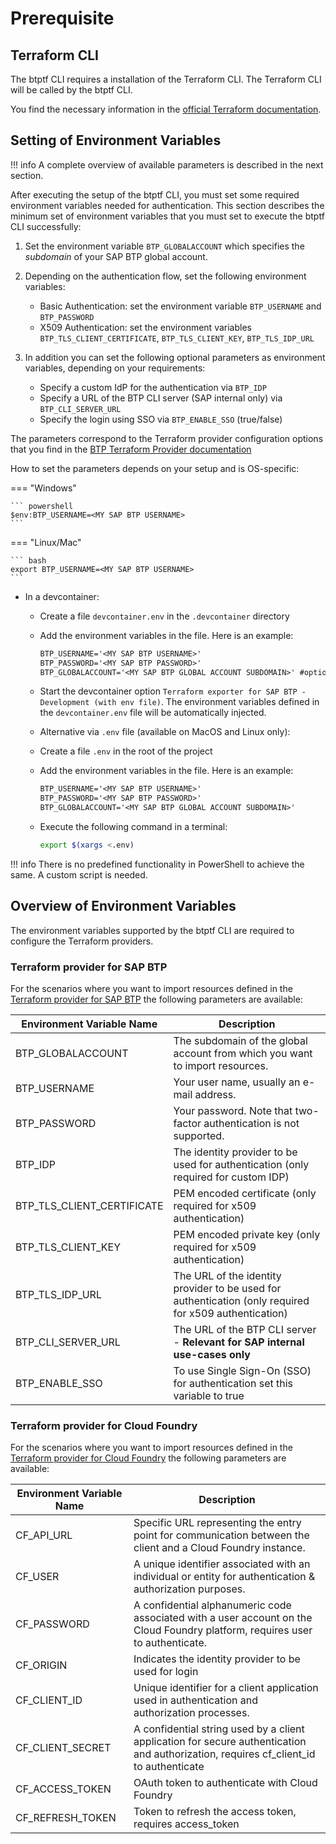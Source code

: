 # Prerequisite

## Terraform CLI

The btptf CLI requires a installation of the Terraform CLI. The Terraform CLI will be called by the btptf CLI.

You find the necessary information  in the [official Terraform documentation](https://developer.hashicorp.com/terraform/install#darwin).

## Setting of Environment Variables

!!! info
    A complete overview of available parameters is described in the next section.

After executing the setup of the btptf CLI, you must set some required environment variables needed for authentication. This section describes the minimum set of environment variables that you must set to execute the btptf CLI successfully:

1. Set the environment variable `BTP_GLOBALACCOUNT` which specifies the *subdomain* of your SAP BTP global account.

2. Depending on the authentication flow, set the following environment variables:

    - Basic Authentication: set the environment variable `BTP_USERNAME` and `BTP_PASSWORD`
    - X509 Authentication: set the environment variables `BTP_TLS_CLIENT_CERTIFICATE`, `BTP_TLS_CLIENT_KEY`, `BTP_TLS_IDP_URL`

3. In addition you can set the following optional parameters as environment variables, depending on your requirements:

    - Specify a custom IdP for the authentication via `BTP_IDP`
    - Specify a URL of the BTP CLI server (SAP internal only) via `BTP_CLI_SERVER_URL`
    - Specify the login using SSO via `BTP_ENABLE_SSO` (true/false)

The parameters correspond to the Terraform provider configuration options that you find in the [BTP Terraform Provider documentation](https://registry.terraform.io/providers/SAP/btp/latest/docs)

How to set the parameters depends on your setup and is OS-specific:

=== "Windows"

    ``` powershell
    $env:BTP_USERNAME=<MY SAP BTP USERNAME>
    ```

=== "Linux/Mac"

    ``` bash
    export BTP_USERNAME=<MY SAP BTP USERNAME>
    ```

- In a devcontainer:
    - Create a file `devcontainer.env` in the `.devcontainer` directory
    - Add the environment variables in the file. Here is an example:

      ```txt
      BTP_USERNAME='<MY SAP BTP USERNAME>'
      BTP_PASSWORD='<MY SAP BTP PASSWORD>'
      BTP_GLOBALACCOUNT='<MY SAP BTP GLOBAL ACCOUNT SUBDOMAIN>' #optional
      ```
    - Start the devcontainer option `Terraform exporter for SAP BTP - Development (with env file)`. The environment variables defined in the `devcontainer.env` file will be automatically injected.

    - Alternative via `.env` file (available on MacOS and Linux only):
    - Create a file `.env` in the root of the project
    - Add the environment variables in the file. Here is an example:

      ```txt
      BTP_USERNAME='<MY SAP BTP USERNAME>'
      BTP_PASSWORD='<MY SAP BTP PASSWORD>'
      BTP_GLOBALACCOUNT='<MY SAP BTP GLOBAL ACCOUNT SUBDOMAIN>'
      ```

    - Execute the following command in a terminal:

       ```bash
       export $(xargs <.env)
       ```

!!! info
    There is no predefined functionality in PowerShell to achieve the same. A custom script is needed.

## Overview of Environment Variables

The environment variables supported by the btptf CLI are required to configure the Terraform providers.

### Terraform provider for SAP BTP

For the scenarios where you want to import resources defined in the [Terraform provider for SAP BTP](https://registry.terraform.io/providers/SAP/btp/latest/docs) the following parameters are available:

| Environment Variable Name  | Description |
| --- | --- |
| BTP_GLOBALACCOUNT | The subdomain of the global account from which you want to import resources. |
| BTP_USERNAME | Your user name, usually an e-mail address. |
| BTP_PASSWORD | Your password. Note that two-factor authentication is not supported.  |
| BTP_IDP | The identity provider to be used for authentication (only required for custom IDP) |
| BTP_TLS_CLIENT_CERTIFICATE | PEM encoded certificate (only required for x509 authentication) |
| BTP_TLS_CLIENT_KEY | PEM encoded private key (only required for x509 authentication) |
| BTP_TLS_IDP_URL | The URL of the identity provider to be used for authentication (only required for x509 authentication) |
| BTP_CLI_SERVER_URL | The URL of the BTP CLI server - **Relevant for SAP internal use-cases only**  |
| BTP_ENABLE_SSO | To use Single Sign-On (SSO) for authentication set this variable to true |

### Terraform provider for Cloud Foundry

For the scenarios where you want to import resources defined in the [Terraform provider for Cloud Foundry](https://registry.terraform.io/providers/cloudfoundry/cloudfoundry/latest/docs) the following parameters are available:

| Environment Variable Name  | Description |
| --- | --- |
| CF_API_URL | Specific URL representing the entry point for communication between the client and a Cloud Foundry instance. |
| CF_USER | A unique identifier associated with an individual or entity for authentication & authorization purposes. |
| CF_PASSWORD | A confidential alphanumeric code associated with a user account on the Cloud Foundry platform, requires user to authenticate.  |
| CF_ORIGIN | Indicates the identity provider to be used for login |
| CF_CLIENT_ID | Unique identifier for a client application used in authentication and authorization processes. |
| CF_CLIENT_SECRET | A confidential string used by a client application for secure authentication and authorization, requires cf_client_id to authenticate |
| CF_ACCESS_TOKEN | OAuth token to authenticate with Cloud Foundry |
| CF_REFRESH_TOKEN | Token to refresh the access token, requires access_token |
